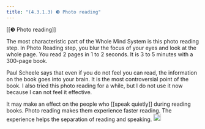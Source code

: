```yaml
---
title: "(4.3.1.3) ❸ Photo reading"
---
```


[[❸ Photo reading]]

The most characteristic part of the Whole Mind System is this photo reading step. In Photo Reading step, you blur the focus of your eyes and look at the whole page. You read 2 pages in 1 to 2 seconds. It is 3 to 5 minutes with a 300-page book.

Paul Scheele says that even if you do not feel you can read, the information on the book goes into your brain. It is the most controversial point of the book. I also tried this photo reading for a while, but I do not use it now because I can not feel it effective.

It may make an effect on the people who [[speak quietly]] during reading books. Photo reading makes them experience faster reading. The experience helps the separation of reading and speaking.
<img src='https://scrapbox.io/api/pages/nishio-en/en/icon' alt='en.icon' height="19.5"/>